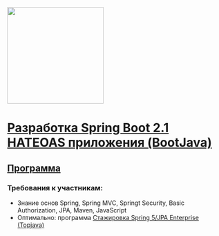 <img src="http://javaops.ru/static/img/logo/javaops_30.png" width="223"/>

# [Разработка Spring Boot 2.1 HATEOAS приложения (BootJava)](http://javaops.ru/reg/bootjava)
## [Программа](http://javaops.ru/reg/bootjava#program)
### Требования к участникам:
- Знание основ Spring, Spring MVC, Springt Security, Basic Authorization, JPA, Maven, JavaScript
- Оптимально: программа [Стажировка Spring 5/JPA Enterprise (Topjava)](http://javaops.ru/reg/topjava)